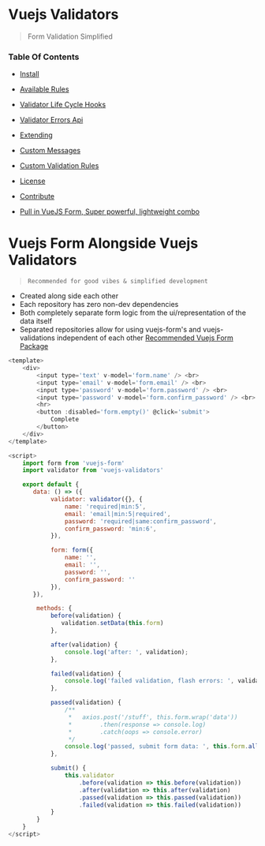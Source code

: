 # Vuejs Validators

> Form Validation Simplified

### Table Of Contents
- [Install](#Installation)
- [Available Rules](#available-validation-rules)
- [Validator Life Cycle Hooks](#validator-life-cycle-hooks)
- [Validator Errors Api](#validator-error-api)

- [Extending](#extending)
- [Custom Messages](#extending)
- [Custom Validation Rules](#extending-custom-rules)

- [License](#license)
- [Contribute](#contribute)
- [Pull in VueJS Form, Super powerful, lightweight combo](#vuejs-form-alongside-vuejs-validators)

# Vuejs Form Alongside Vuejs Validators
> `Recommended for good vibes & simplified development`
- Created along side each other
- Each repository has zero non-dev dependencies
- Both completely separate form logic from the ui/representation of the data itself
- Separated repositories allow for using vuejs-form's and vuejs-validations independent of each other
[Recommended Vuejs Form Package](https://github.com/zhorton34/vuejs-form)

```js
<template>
    <div>
        <input type='text' v-model='form.name' /> <br>
        <input type='email' v-model='form.email' /> <br>
        <input type='password' v-model='form.password' /> <br>
        <input type='password' v-model='form.confirm_password' /> <br>
        <hr>
        <button :disabled='form.empty()' @click='submit'>
            Complete
        </button>
    </div>
</template>

<script>
    import form from 'vuejs-form'
    import validator from 'vuejs-validators'

    export default {
       data: () => ({
            validator: validator({}, {
                name: 'required|min:5',
                email: 'email|min:5|required',
                password: 'required|same:confirm_password',
                confirm_password: 'min:6',
            }),

            form: form({
                name: '',
                email: '',
                password: '',
                confirm_password: ''
            }),
       }),

        methods: {
            before(validation) {
               validation.setData(this.form)
            },

            after(validation) {
                console.log('after: ', validation);
            },

            failed(validation) {
                console.log('failed validation, flash errors: ', validator.errors().all());
            },

            passed(validation) {
                /**
                 *   axios.post('/stuff', this.form.wrap('data'))
                 *        .then(response => console.log)
                 *        .catch(oops => console.error)
                 */
                console.log('passed, submit form data: ', this.form.all());
            },

            submit() {
                this.validator
                    .before(validation => this.before(validation))
                    .after(validation => this.after(validation)
                    .passed(validation => this.passed(validation))
                    .failed(validation => this.failed(validation))
            }
        }
    }
</script>
```

